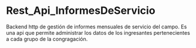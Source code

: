 # Rest_Api_InformesDeServicio
Backend http de gestión de informes mensuales de servicio del campo. Es una api que permite administrar los datos de los ingresantes pertenecientes a cada grupo de la congragación.
